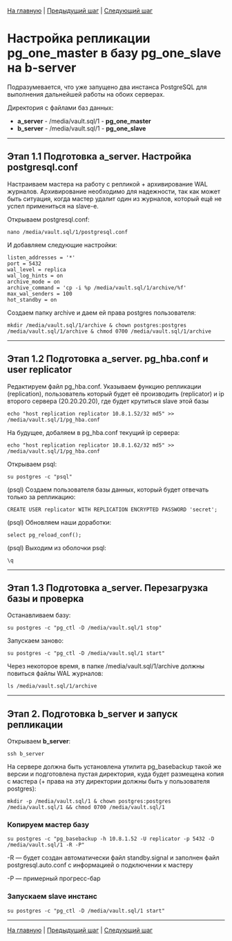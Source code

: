 [На главную](./index.md) | [Предыдущий шаг](2-step.md) | [Следующий шаг](4-step.md)

# Настройка репликации **pg_one_master** в базу **pg_one_slave** на **b-server**

Подразумевается, что уже запущено два инстанса PostgreSQL для выполнения дальнейшей работы на обоих серверах.

Директория с файлами баз данных:

- **a_server** - /media/vault.sql/1 - **pg_one_master**
- **b_server** - /media/vault.sql/1 - **pg_one_slave**

---

## Этап 1.1 Подготовка **a_server**. Настройка postgresql.conf

Настраиваем мастера на работу с репликой + архивирование WAL журналов. Архивирование необходимо для надежности, так как может быть ситуация, когда мастер удалит один из журналов, который ещё не успел примениться на slave-е.

Открываем postgresql.conf:

```
nano /media/vault.sql/1/postgresql.conf
```

И добавляем следующие настройки:

```
listen_addresses = '*'
port = 5432
wal_level = replica
wal_log_hints = on
archive_mode = on
archive_command = 'cp -i %p /media/vault.sql/1/archive/%f'
max_wal_senders = 100
hot_standby = on
```

Создаем папку archive и даем ей права postgres пользователя:

```
mkdir /media/vault.sql/1/archive & chown postgres:postgres /media/vault.sql/1/archive & chmod 0700 /media/vault.sql/1/archive
```

---

## Этап 1.2 Подготовка **a_server**. pg_hba.conf и user replicator

Редактируем файл pg_hba.conf. Указываем функцию репликации (replication), пользователь который будет её производить (replicator) и ip второго сервера (20.20.20.20), где будет крутиться slave этой базы

```
echo "host replication replicator 10.8.1.52/32 md5" >> /media/vault.sql/1/pg_hba.conf
```

На будущее, добаляем в pg_hba.conf текущий ip сервера:

```
echo "host replication replicator 10.8.1.62/32 md5" >> /media/vault.sql/1/pg_hba.conf
```

Открываем psql:

```
su postgres -c "psql"
```

(psql) Создаем пользователя базы данных, который будет отвечать только за репликацию:

```
CREATE USER replicator WITH REPLICATION ENCRYPTED PASSWORD 'secret';
```

(psql) Обновляем наши доработки:

```
select pg_reload_conf();
```

(psql) Выходим из оболочки psql:

```
\q
```

---

## Этап 1.3 Подготовка **a_server**. Перезагрузка базы и проверка

Останавливаем базу:

```
su postgres -c "pg_ctl -D /media/vault.sql/1 stop"
```

Запускаем заново:

```
su postgres -c "pg_ctl -D /media/vault.sql/1 start"
```

Через некоторое время, в папке /media/vault.sql/1/archive должны повиться файлы WAL журналов:

```
ls /media/vault.sql/1/archive
```

---

## Этап 2. Подготовка **b_server** и запуск репликации

Открываем **b_server**:

```
ssh b_server
```

На сервере должна быть установлена утилита pg_basebackup такой же версии и подготовлена пустая директория, куда будет размещена копия с мастера (+ права на эту директории должны быть у пользователя postgres):

```
mkdir -p /media/vault.sql/1 & chown postgres:postgres /media/vault.sql/1 && chmod 0700 /media/vault.sql/1
```

### Копируем мастер базу

```
su postgres -c "pg_basebackup -h 10.8.1.52 -U replicator -p 5432 -D /media/vault.sql/1 -R -P"
```

-R — будет создан автоматически файл standby.signal и заполнен файл postgresql.auto.conf с информацией о подключении к мастеру

-P — примерный прогресс-бар

### Запускаем slave инстанс

```
su postgres -c "pg_ctl -D /media/vault.sql/1 start"
```

---

[На главную](./index.md) | [Предыдущий шаг](2-step.md) | [Следующий шаг](4-step.md)
